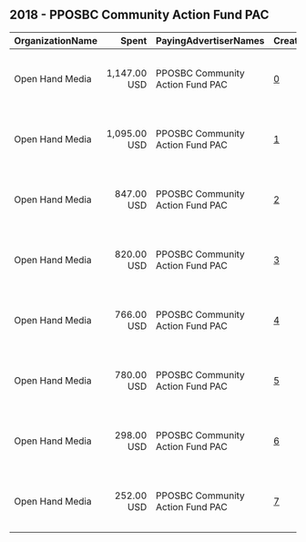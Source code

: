 ## 2018 - PPOSBC Community Action Fund PAC 
|OrganizationName|Spent|PayingAdvertiserNames|CreativeUrls|Impressions|Genders|AgeBrackets|CountryCodes|BillingAddresses|CandidateBallotInformation|
|:---|---:|:---|:---|---:|:---|:---|:---|:---|:---|
|Open Hand Media|1,147.00 USD|PPOSBC Community Action Fund PAC|[0](https://www.snap.com/political-ads/asset/049d08ffd0d5642fa4254fb7482dd7baad0a62ee1f1ea60ebe712160a7df0f33?mediaType=mov)|307,473||18-25|united states|"235 E. Broadway, Suite 320, Long Beach, CA,Long Beach,90803,US"||
|Open Hand Media|1,095.00 USD|PPOSBC Community Action Fund PAC|[1](https://www.snap.com/political-ads/asset/da28aa3f9055f67151ca947397e92eb3a08b47113d546be8ff82e03238a46994?mediaType=mov)|290,781||18-25|united states|"235 E. Broadway, Suite 320, Long Beach, CA,Long Beach,90803,US"||
|Open Hand Media|847.00 USD|PPOSBC Community Action Fund PAC|[2](https://www.snap.com/political-ads/asset/d0eca761363315eaa56b4b1240adde64d3320a9235df26265bc397e0f2bf00f8?mediaType=mov)|206,049|FEMALE|18+|united states|"235 E. Broadway, Suite 320, Long Beach, CA,Long Beach,90803,US"||
|Open Hand Media|820.00 USD|PPOSBC Community Action Fund PAC|[3](https://www.snap.com/political-ads/asset/11c5dc080388b2f9ead75debb406253f3319361ee5e4eea6f23bb8f848c4ba8e?mediaType=mov)|194,210|FEMALE|18+|united states|"235 E. Broadway, Suite 320, Long Beach, CA,Long Beach,90803,US"||
|Open Hand Media|766.00 USD|PPOSBC Community Action Fund PAC|[4](https://www.snap.com/political-ads/asset/24d8215e5cb31c1afdce2ab47e853f3b91baec01aec7eae3a6998e2e9f724b50?mediaType=mov)|190,026|FEMALE|18+|united states|"235 E. Broadway, Suite 320, Long Beach, CA,Long Beach,90803,US"||
|Open Hand Media|780.00 USD|PPOSBC Community Action Fund PAC|[5](https://www.snap.com/political-ads/asset/26f31aaf27bf831bc381f02f5f38eddb4db37c926e244fbf157ca4c53a345b9f?mediaType=mov)|184,526|FEMALE|18+|united states|"235 E. Broadway, Suite 320, Long Beach, CA,Long Beach,90803,US"||
|Open Hand Media|298.00 USD|PPOSBC Community Action Fund PAC|[6](https://www.snap.com/political-ads/asset/a78973fd8768f3e3d39f57c067e0f4d41951a05c1cab3eceb6ab5b6e2d18d351?mediaType=mov)|77,563|FEMALE|18+|united states|"235 E. Broadway, Suite 320, Long Beach, CA,Long Beach,90803,US"||
|Open Hand Media|252.00 USD|PPOSBC Community Action Fund PAC|[7](https://www.snap.com/political-ads/asset/561af4fd2bd857e26624629003dbacc6389760d2e5881543d1c9c852c0b90754?mediaType=mov)|71,739|FEMALE|18+|united states|"235 E. Broadway, Suite 320, Long Beach, CA,Long Beach,90803,US"||
